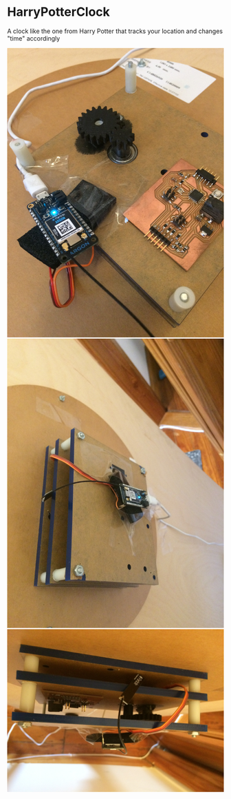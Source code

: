 # HarryPotterClock
A clock like the one from Harry Potter that tracks your location and changes "time" accordingly

![alt text](https://github.com/akhilgupta1093/HarryPotterClock/blob/main/IMG_4497.JPG)
![alt text](https://github.com/akhilgupta1093/HarryPotterClock/blob/main/IMG_4499.JPG)
![alt text](https://github.com/akhilgupta1093/HarryPotterClock/blob/main/IMG_4502.JPG)
